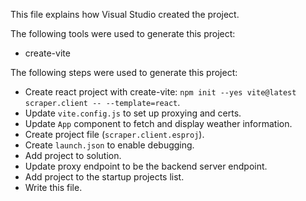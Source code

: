 This file explains how Visual Studio created the project.

The following tools were used to generate this project:
- create-vite

The following steps were used to generate this project:
- Create react project with create-vite: `npm init --yes vite@latest scraper.client -- --template=react`.
- Update `vite.config.js` to set up proxying and certs.
- Update `App` component to fetch and display weather information.
- Create project file (`scraper.client.esproj`).
- Create `launch.json` to enable debugging.
- Add project to solution.
- Update proxy endpoint to be the backend server endpoint.
- Add project to the startup projects list.
- Write this file.
